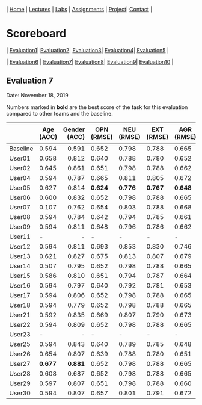 
| [Home](../index.md) | [Lectures](../lectures.md) | [Labs](../labs.md) | [Assignments](../assignments.md) | [Project](../project.md)| [Contact](../contact.md) |


# Scoreboard

| [Evaluation1](evaluation1.md)| [Evaluation2](evaluation2.md)| [Evaluation3](evaluation3.md)| [Evaluation4](evaluation4.md)| [Evaluation5](evaluation5.md) | 

| [Evaluation6](evaluation6.md) | [Evaluation7](evaluation7.md)| [Evaluation8](evaluation8.md)| [Evaluation9](evaluation9.md)| [Evaluation10](evaluation10.md) | 

## Evaluation 7

Date: November 18, 2019

Numbers marked in **bold** are the best score of the task for this evaluation compared to other teams and the baseline.

|       | Age (ACC) | Gender (ACC) | OPN (RMSE) | NEU (RMSE) | EXT (RMSE) | AGR (RMSE) | CON (RMSE) | Full Grade |  Rank 🏆|
|-------|--------------|----------:|------------|------------|------------|------------|------------|------------|-------|
| Baseline|0.594|0.591|0.652|0.798|0.788|0.665|0.734|-||
| User01 |0.658|0.812|0.640|0.788|0.780|0.652|0.711|-|-|
| User02 |0.645|0.861|0.651|0.798|0.788|0.662|0.730|-|-|
| User04 |0.594|0.787|0.665|0.811|0.805|0.672|0.750|-|-|
| User05 |0.627|0.814|**0.624**|**0.776**|**0.767**|**0.648**|**0.705**|-|-|
| User06 |0.600|0.832|0.652|0.798|0.788|0.665|0.734|-|-|
| User07 |0.107|0.762|0.654|0.803|0.788|0.668|0.733|-|-|
| User08 |0.594|0.784|0.642|0.794|0.785|0.661|0.714|-|-|
| User09 |0.594|0.811|0.648|0.796|0.786|0.662|0.726|-|-|
| User11 |-|-|-|-|-|-|-|-|-|
| User12 |0.594|0.811|0.693|0.853|0.830|0.746|0.849|-|-|
| User13 |0.621|0.827|0.675|0.813|0.807|0.679|0.734|-|-|
| User14 |0.507|0.795|0.652|0.798|0.788|0.665|0.734|-|-|
| User15 |0.586|0.810|0.651|0.794|0.787|0.664|0.726|-|-|
| User16 |0.594|0.797|0.640|0.792|0.781|0.653|0.712|-|-|
| User17 |0.594|0.806|0.652|0.798|0.788|0.665|0.734|-|-|
| User18 |0.594|0.779|0.652|0.798|0.788|0.665|0.734|-|-|
| User21 |0.592|0.835|0.669|0.807|0.790|0.673|0.746|-|-|
| User22 |0.594|0.809|0.652|0.798|0.788|0.665|0.734|-|-|
| User23 |-|-|-|-|-|-|-|-|-|
| User25 |0.594|0.843|0.640|0.789|0.785|0.648|0.721|-|-|
| User26 |0.654|0.807|0.639|0.788|0.780|0.651|0.713|-|-|
| User27 |**0.677**|**0.881**|0.652|0.798|0.788|0.665|0.734|-|-|
| User28 |0.608|0.687|0.652|0.798|0.788|0.665|0.734|-|-|
| User29 |0.597|0.807|0.651|0.798|0.788|0.660|0.729|-|-|
| User30 |0.594|0.807|0.657|0.801|0.791|0.672|0.742|-|-|
